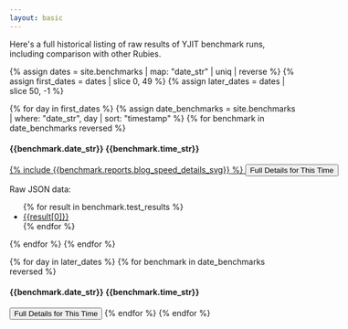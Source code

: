 ```yaml
---
layout: basic
---
```


Here's a full historical listing of raw results of YJIT benchmark runs, including comparison
with other Rubies.

{% assign dates = site.benchmarks | map: "date_str" | uniq | reverse %}
{% assign first_dates = dates | slice 0, 49 %}
{% assign later_dates = dates | slice 50, -1 %}

<!-- {% for day in dates %} {{day}} {% endfor %} -->
<!-- {% for day in first_dates %} {{day}} {% endfor %} -->
<!-- {% for day in later_dates %} {{day}} {% endfor %} -->

{% for day in first_dates %} <!-- <h3>{{ day }}</h3> -->
{% assign date_benchmarks = site.benchmarks | where: "date_str", day | sort: "timestamp" %}
{% for benchmark in date_benchmarks reversed %}

<h4 id="{{benchmark.timestamp}}">{{benchmark.date_str}} {{benchmark.time_str}}</h4>

<div style="width: 800px;">
<a href="{{ benchmark.url | relative_url }}">
{% include {{benchmark.reports.blog_speed_details_svg}} %}
<button>Full Details for This Time</button>
</a>
</div>

Raw JSON data:<br/>

<ul> {% for result in benchmark.test_results %} <li><a href="{{result[1]}}">{{result[0]}}</a></li> {% endfor %} </ul>

{% endfor %}
{% endfor %}

{% for day in later_dates %}
{% for benchmark in date_benchmarks reversed %}
<h4 id="{{benchmark.timestamp}}">{{benchmark.date_str}} {{benchmark.time_str}}</h4>

<a href="{{ benchmark_url | relative_url }}"><button>Full Details for This Time</button></a>
{% endfor %}
{% endfor %}
